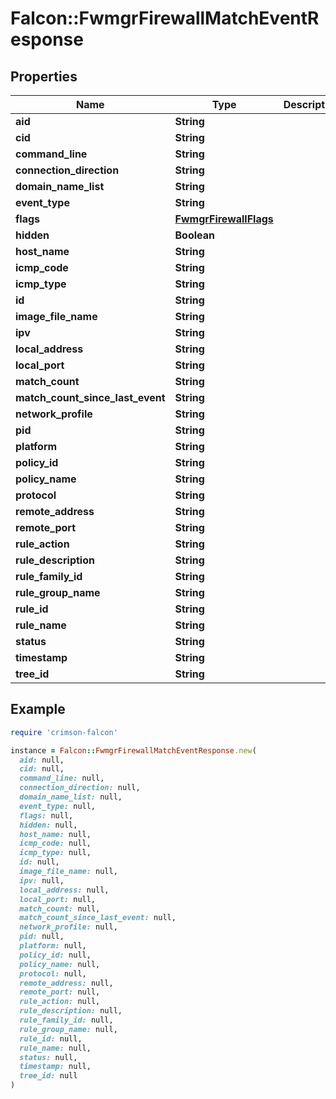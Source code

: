 # Falcon::FwmgrFirewallMatchEventResponse

## Properties

| Name | Type | Description | Notes |
| ---- | ---- | ----------- | ----- |
| **aid** | **String** |  |  |
| **cid** | **String** |  |  |
| **command_line** | **String** |  |  |
| **connection_direction** | **String** |  |  |
| **domain_name_list** | **String** |  |  |
| **event_type** | **String** |  |  |
| **flags** | [**FwmgrFirewallFlags**](FwmgrFirewallFlags.md) |  |  |
| **hidden** | **Boolean** |  |  |
| **host_name** | **String** |  |  |
| **icmp_code** | **String** |  |  |
| **icmp_type** | **String** |  |  |
| **id** | **String** |  |  |
| **image_file_name** | **String** |  |  |
| **ipv** | **String** |  |  |
| **local_address** | **String** |  |  |
| **local_port** | **String** |  |  |
| **match_count** | **String** |  |  |
| **match_count_since_last_event** | **String** |  |  |
| **network_profile** | **String** |  |  |
| **pid** | **String** |  |  |
| **platform** | **String** |  |  |
| **policy_id** | **String** |  |  |
| **policy_name** | **String** |  |  |
| **protocol** | **String** |  |  |
| **remote_address** | **String** |  |  |
| **remote_port** | **String** |  |  |
| **rule_action** | **String** |  |  |
| **rule_description** | **String** |  |  |
| **rule_family_id** | **String** |  |  |
| **rule_group_name** | **String** |  |  |
| **rule_id** | **String** |  |  |
| **rule_name** | **String** |  |  |
| **status** | **String** |  |  |
| **timestamp** | **String** |  |  |
| **tree_id** | **String** |  |  |

## Example

```ruby
require 'crimson-falcon'

instance = Falcon::FwmgrFirewallMatchEventResponse.new(
  aid: null,
  cid: null,
  command_line: null,
  connection_direction: null,
  domain_name_list: null,
  event_type: null,
  flags: null,
  hidden: null,
  host_name: null,
  icmp_code: null,
  icmp_type: null,
  id: null,
  image_file_name: null,
  ipv: null,
  local_address: null,
  local_port: null,
  match_count: null,
  match_count_since_last_event: null,
  network_profile: null,
  pid: null,
  platform: null,
  policy_id: null,
  policy_name: null,
  protocol: null,
  remote_address: null,
  remote_port: null,
  rule_action: null,
  rule_description: null,
  rule_family_id: null,
  rule_group_name: null,
  rule_id: null,
  rule_name: null,
  status: null,
  timestamp: null,
  tree_id: null
)
```

